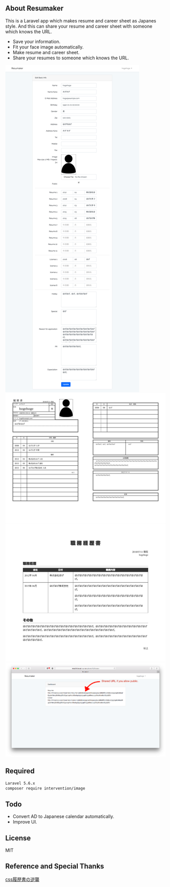 
## About Resumaker

This is a Laravel app which makes resume and career sheet as Japanes style. And this can share your resume and career sheet with someone which knows the URL.

- Save your information.
- Fit your face image automatically.
- Make resume and career sheet.
- Share your resumes to someone which knows the URL.

[![editor](./resumaker1.png)](resumaker1.png)
[![resume](./resumaker2.png)](resumaker2.png)
[![career](./resumaker3.png)](resumaker3.png)
[![user home](./resumaker4.png)](resumaker4.png)

## Required

```
Laravel 5.6.x
composer require intervention/image
```

## Todo

- Convert AD to Japanese calendar automatically.
- Improve UI.

## License

MIT

## Reference and Special Thanks
[css履歴書の逆襲](https://qiita.com/liarnose/items/bfcc2c731665464acb2a)
